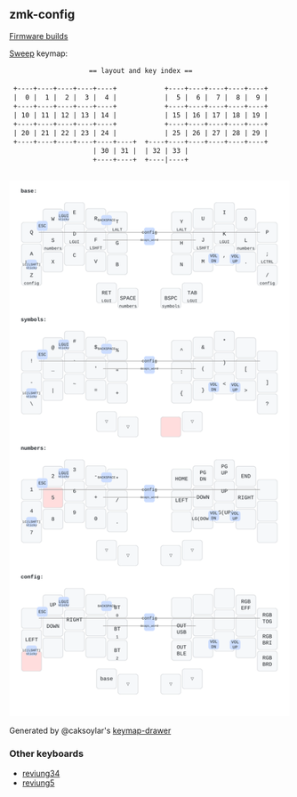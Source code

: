 ## zmk-config

[Firmware builds](https://github.com/dcai/zmk-config/actions)

[Sweep](https://github.com/davidphilipbarr/Sweep/tree/main/Sweep%20Bling%20MX) keymap:


```
                    == layout and key index ==

 +----+----+----+----+----+            +----+----+----+----+----+
 |  0 |  1 |  2 |  3 |  4 |            |  5 |  6 |  7 |  8 |  9 |
 +----+----+----+----+----+            +----+----+----+----+----+
 | 10 | 11 | 12 | 13 | 14 |            | 15 | 16 | 17 | 18 | 19 |
 +----+----+----+----+----+            +----+----+----+----+----+
 | 20 | 21 | 22 | 23 | 24 |            | 25 | 26 | 27 | 28 | 29 |
 +----+----+----+----+----+----+  +----+----+----+----+----+----+
                     | 30 | 31 |  | 32 | 33 |
                     +----+----+  +----|----+


```

![keymap](./assets/sweep-keymap.svg)

Generated by @caksoylar's [keymap-drawer](https://github.com/caksoylar/keymap-drawer)

### Other keyboards

- [reviung34](./reviung34.md)
- [reviung5](./reviung5.md)
